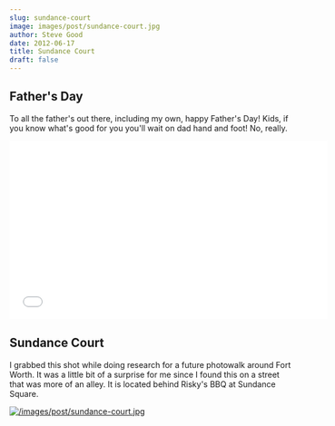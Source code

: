 ```yaml
---
slug: sundance-court
image: images/post/sundance-court.jpg
author: Steve Good
date: 2012-06-17
title: Sundance Court
draft: false
---
```


## Father's Day

To all the father's out there, including my own, happy Father's Day! Kids, if you know what's good for you you'll wait on dad hand and foot! No, really.

<iframe width="560" height="315" src="//www.youtube.com/embed/h6sj89xgnl4" frameborder="0" allowfullscreen></iframe>

## Sundance Court

I grabbed this shot while doing research for a future photowalk around Fort Worth. It was a little bit of a surprise for me since I found this on a street that was more of an alley. It is located behind Risky's BBQ at Sundance Square.

[![/images/post/sundance-court.jpg](/images/post/sundance-court.jpg)](/images/post/sundance-court.jpg)

